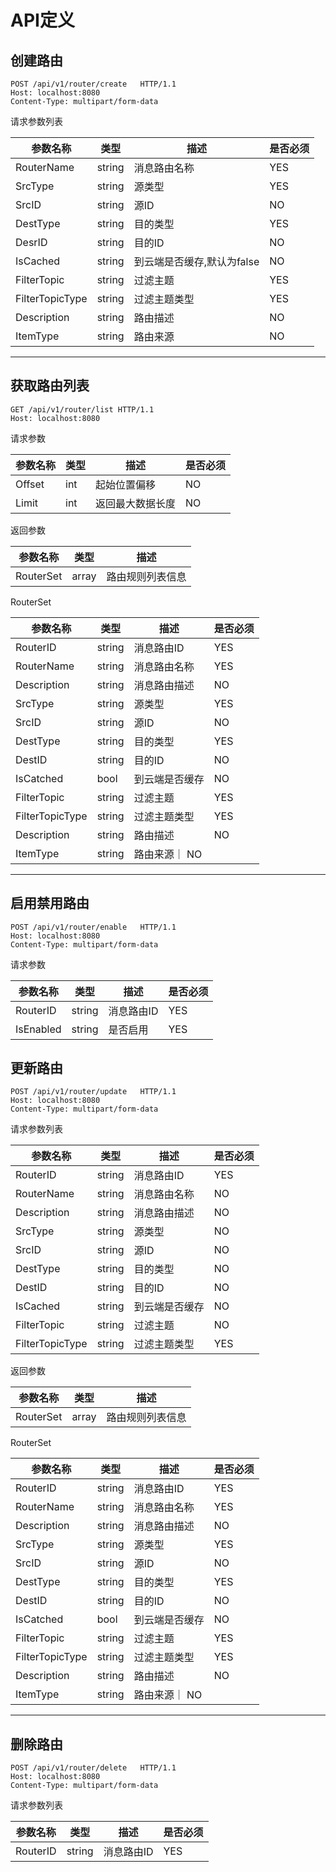 
# API定义
## 创建路由

```http
POST /api/v1/router/create   HTTP/1.1
Host: localhost:8080
Content-Type: multipart/form-data
```

请求参数列表

| 参数名称 | 类型 | 描述 | 是否必须 
| ------| ------ | ------ | -----|
| RouterName | string | 消息路由名称 | YES 
| SrcType | string | 源类型 | YES
| SrcID | string | 源ID | NO
| DestType | string | 目的类型 | YES 
| DesrID | string | 目的ID | NO
| IsCached | string | 到云端是否缓存,默认为false | NO
| FilterTopic | string | 过滤主题 | YES
| FilterTopicType | string | 过滤主题类型 | YES
| Description | string | 路由描述 | NO
| ItemType | string | 路由来源 | NO 

---

## 获取路由列表

```http
GET /api/v1/router/list HTTP/1.1
Host: localhost:8080
```

请求参数

| 参数名称 | 类型 | 描述 | 是否必须 
| ------| ------ | ------ | -----|
| Offset | int | 起始位置偏移 | NO
| Limit | int | 返回最大数据长度 | NO

返回参数

| 参数名称 | 类型 | 描述 |
| ------ | ------ | -----|
| RouterSet | array | 路由规则列表信息

RouterSet 

| 参数名称 | 类型 | 描述 | 是否必须
| ------ | ------ | -----|  -----|
| RouterID | string | 消息路由ID | YES
| RouterName | string | 消息路由名称 | YES
| Description | string | 消息路由描述 | NO
| SrcType | string | 源类型 | YES 
| SrcID | string | 源ID | NO
| DestType | string | 目的类型 | YES
| DestID | string | 目的ID | NO
| IsCatched | bool | 到云端是否缓存 | NO
| FilterTopic | string | 过滤主题 | YES
| FilterTopicType | string | 过滤主题类型 | YES
| Description | string | 路由描述 | NO
| ItemType | string | 路由来源｜ NO

---

## 启用禁用路由
```http
POST /api/v1/router/enable   HTTP/1.1
Host: localhost:8080
Content-Type: multipart/form-data
```

请求参数

| 参数名称 | 类型 | 描述 | 是否必须 
| ------| ------ | ------ | -----|
| RouterID| string | 消息路由ID | YES
| IsEnabled| string| 是否启用 | YES

## 更新路由

```http
POST /api/v1/router/update   HTTP/1.1
Host: localhost:8080
Content-Type: multipart/form-data
```


请求参数列表

| 参数名称 | 类型 | 描述 | 是否必须 
| ------| ------ | ------ | -----|
| RouterID | string | 消息路由ID | YES
| RouterName | string | 消息路由名称 | NO
| Description | string | 消息路由描述 | NO
| SrcType | string | 源类型 | NO
| SrcID | string | 源ID | NO
| DestType | string | 目的类型 | NO
| DestID | string | 目的ID | NO
| IsCached | string | 到云端是否缓存 | NO
| FilterTopic | string | 过滤主题 | NO
| FilterTopicType | string | 过滤主题类型 | YES

返回参数

| 参数名称 | 类型 | 描述 |
| ------ | ------ | -----|
| RouterSet | array | 路由规则列表信息

RouterSet 

| 参数名称 | 类型 | 描述 | 是否必须
| ------ | ------ | -----|  -----|
| RouterID | string | 消息路由ID | YES
| RouterName | string | 消息路由名称 | YES
| Description | string | 消息路由描述 | NO
| SrcType | string | 源类型 | YES 
| SrcID | string | 源ID | NO
| DestType | string | 目的类型 | YES
| DestID | string | 目的ID | NO
| IsCatched | bool | 到云端是否缓存 | NO
| FilterTopic | string | 过滤主题 | YES
| FilterTopicType | string | 过滤主题类型 | YES
| Description | string | 路由描述 | NO
| ItemType | string | 路由来源｜ NO

---


## 删除路由

```http
POST /api/v1/router/delete   HTTP/1.1
Host: localhost:8080
Content-Type: multipart/form-data
```


请求参数列表

| 参数名称 | 类型 | 描述 | 是否必须 
| ------| ------ | ------ | -----|
| RouterID | string | 消息路由ID | YES
